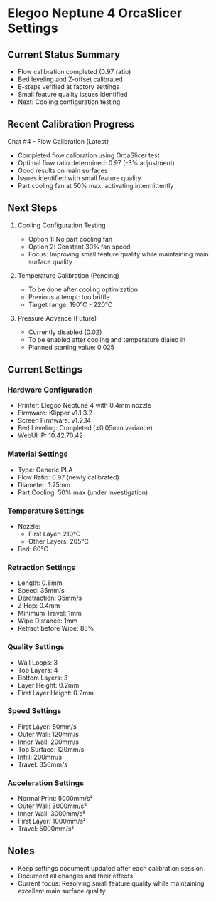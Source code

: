 # Elegoo Neptune 4 OrcaSlicer Settings

## Current Status Summary
- Flow calibration completed (0.97 ratio)
- Bed leveling and Z-offset calibrated
- E-steps verified at factory settings
- Small feature quality issues identified
- Next: Cooling configuration testing

## Recent Calibration Progress
Chat #4 - Flow Calibration (Latest)
- Completed flow calibration using OrcaSlicer test
- Optimal flow ratio determined: 0.97 (-3% adjustment)
- Good results on main surfaces
- Issues identified with small feature quality
- Part cooling fan at 50% max, activating intermittently

## Next Steps
1. Cooling Configuration Testing
   - Option 1: No part cooling fan
   - Option 2: Constant 30% fan speed
   - Focus: Improving small feature quality while maintaining main surface quality

2. Temperature Calibration (Pending)
   - To be done after cooling optimization
   - Previous attempt: too brittle
   - Target range: 190°C - 220°C

3. Pressure Advance (Future)
   - Currently disabled (0.02)
   - To be enabled after cooling and temperature dialed in
   - Planned starting value: 0.025

## Current Settings

### Hardware Configuration
- Printer: Elegoo Neptune 4 with 0.4mm nozzle
- Firmware: Klipper v1.1.3.2
- Screen Firmware: v1.2.14
- Bed Leveling: Completed (±0.05mm variance)
- WebUI IP: 10.42.70.42

### Material Settings
- Type: Generic PLA
- Flow Ratio: 0.97 (newly calibrated)
- Diameter: 1.75mm
- Part Cooling: 50% max (under investigation)

### Temperature Settings
- Nozzle:
  - First Layer: 210°C
  - Other Layers: 205°C
- Bed: 60°C

### Retraction Settings
- Length: 0.8mm
- Speed: 35mm/s
- Deretraction: 35mm/s
- Z Hop: 0.4mm
- Minimum Travel: 1mm
- Wipe Distance: 1mm
- Retract before Wipe: 85%

### Quality Settings
- Wall Loops: 3
- Top Layers: 4
- Bottom Layers: 3
- Layer Height: 0.2mm
- First Layer Height: 0.2mm

### Speed Settings
- First Layer: 50mm/s
- Outer Wall: 120mm/s
- Inner Wall: 200mm/s
- Top Surface: 120mm/s
- Infill: 200mm/s
- Travel: 350mm/s

### Acceleration Settings
- Normal Print: 5000mm/s²
- Outer Wall: 3000mm/s²
- Inner Wall: 3000mm/s²
- First Layer: 1000mm/s²
- Travel: 5000mm/s²

## Notes
- Keep settings document updated after each calibration session
- Document all changes and their effects
- Current focus: Resolving small feature quality while maintaining excellent main surface quality